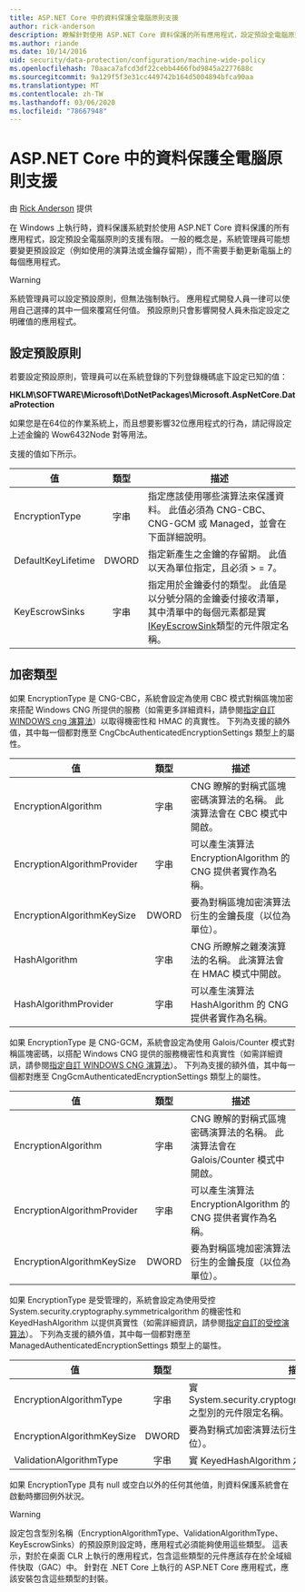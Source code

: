 ```yaml
---
title: ASP.NET Core 中的資料保護全電腦原則支援
author: rick-anderson
description: 瞭解針對使用 ASP.NET Core 資料保護的所有應用程式，設定預設全電腦原則的支援。
ms.author: riande
ms.date: 10/14/2016
uid: security/data-protection/configuration/machine-wide-policy
ms.openlocfilehash: 70aaca7afcd3df22cebb4466fbd9845a2277688c
ms.sourcegitcommit: 9a129f5f3e31cc449742b164d5004894bfca90aa
ms.translationtype: MT
ms.contentlocale: zh-TW
ms.lasthandoff: 03/06/2020
ms.locfileid: "78667948"
---
```

# <a name="data-protection-machine-wide-policy-support-in-aspnet-core"></a>ASP.NET Core 中的資料保護全電腦原則支援

由 [Rick Anderson](https://twitter.com/RickAndMSFT) 提供

在 Windows 上執行時，資料保護系統對於使用 ASP.NET Core 資料保護的所有應用程式，設定預設全電腦原則的支援有限。 一般的概念是，系統管理員可能想要變更預設設定（例如使用的演算法或金鑰存留期），而不需要手動更新電腦上的每個應用程式。

> [!WARNING]
> 系統管理員可以設定預設原則，但無法強制執行。 應用程式開發人員一律可以使用自己選擇的其中一個來覆寫任何值。 預設原則只會影響開發人員未指定設定之明確值的應用程式。

## <a name="setting-default-policy"></a>設定預設原則

若要設定預設原則，管理員可以在系統登錄的下列登錄機碼底下設定已知的值：

**HKLM\SOFTWARE\Microsoft\DotNetPackages\Microsoft.AspNetCore.DataProtection**

如果您是在64位的作業系統上，而且想要影響32位應用程式的行為，請記得設定上述金鑰的 Wow6432Node 對等用法。

支援的值如下所示。

| 值              | 類型   | 描述 |
| ------------------ | :----: | ----------- |
| EncryptionType     | 字串 | 指定應該使用哪些演算法來保護資料。 此值必須為 CNG-CBC、CNG-GCM 或 Managed，並會在下面詳細說明。 |
| DefaultKeyLifetime | DWORD  | 指定新產生之金鑰的存留期。 此值以天為單位指定，且必須 > = 7。 |
| KeyEscrowSinks     | 字串 | 指定用於金鑰委付的類型。 此值是以分號分隔的金鑰委付接收清單，其中清單中的每個元素都是實[IKeyEscrowSink](/dotnet/api/microsoft.aspnetcore.dataprotection.keymanagement.ikeyescrowsink)類型的元件限定名稱。 |

## <a name="encryption-types"></a>加密類型

如果 EncryptionType 是 CNG-CBC，系統會設定為使用 CBC 模式對稱區塊加密來搭配 Windows CNG 所提供的服務（如需更多詳細資料，請參閱[指定自訂 WINDOWS cng 演算法](xref:security/data-protection/configuration/overview#specifying-custom-windows-cng-algorithms)）以取得機密性和 HMAC 的真實性。 下列為支援的額外值，其中每一個都對應至 CngCbcAuthenticatedEncryptionSettings 類型上的屬性。

| 值                       | 類型   | 描述 |
| --------------------------- | :----: | ----------- |
| EncryptionAlgorithm         | 字串 | CNG 瞭解的對稱式區塊密碼演算法的名稱。 此演算法會在 CBC 模式中開啟。 |
| EncryptionAlgorithmProvider | 字串 | 可以產生演算法 EncryptionAlgorithm 的 CNG 提供者實作為名稱。 |
| EncryptionAlgorithmKeySize  | DWORD  | 要為對稱區塊加密演算法衍生的金鑰長度（以位為單位）。 |
| HashAlgorithm               | 字串 | CNG 所瞭解之雜湊演算法的名稱。 此演算法會在 HMAC 模式中開啟。 |
| HashAlgorithmProvider       | 字串 | 可以產生演算法 HashAlgorithm 的 CNG 提供者實作為名稱。 |

如果 EncryptionType 是 CNG-GCM，系統會設定為使用 Galois/Counter 模式對稱區塊密碼，以搭配 Windows CNG 提供的服務機密性和真實性（如需詳細資訊，請參閱[指定自訂 WINDOWS CNG 演算法](xref:security/data-protection/configuration/overview#specifying-custom-windows-cng-algorithms)）。 下列為支援的額外值，其中每一個都對應至 CngGcmAuthenticatedEncryptionSettings 類型上的屬性。

| 值                       | 類型   | 描述 |
| --------------------------- | :----: | ----------- |
| EncryptionAlgorithm         | 字串 | CNG 瞭解的對稱式區塊密碼演算法的名稱。 此演算法會在 Galois/Counter 模式中開啟。 |
| EncryptionAlgorithmProvider | 字串 | 可以產生演算法 EncryptionAlgorithm 的 CNG 提供者實作為名稱。 |
| EncryptionAlgorithmKeySize  | DWORD  | 要為對稱區塊加密演算法衍生的金鑰長度（以位為單位）。 |

如果 EncryptionType 是受管理的，系統會設定為使用受控 System.security.cryptography.symmetricalgorithm 的機密性和 KeyedHashAlgorithm 以提供真實性（如需詳細資訊，請參閱[指定自訂的受控演算法](xref:security/data-protection/configuration/overview#specifying-custom-managed-algorithms)）。 下列為支援的額外值，其中每一個都對應至 ManagedAuthenticatedEncryptionSettings 類型上的屬性。

| 值                      | 類型   | 描述 |
| -------------------------- | :----: | ----------- |
| EncryptionAlgorithmType    | 字串 | 實 System.security.cryptography.symmetricalgorithm 之型別的元件限定名稱。 |
| EncryptionAlgorithmKeySize | DWORD  | 要為對稱式加密演算法衍生的金鑰長度（以位為單位）。 |
| ValidationAlgorithmType    | 字串 | 實 KeyedHashAlgorithm 之型別的元件限定名稱。 |

如果 EncryptionType 具有 null 或空白以外的任何其他值，則資料保護系統會在啟動時擲回例外狀況。

> [!WARNING]
> 設定包含型別名稱（EncryptionAlgorithmType、ValidationAlgorithmType、KeyEscrowSinks）的預設原則設定時，應用程式必須能夠使用這些類型。 這表示，對於在桌面 CLR 上執行的應用程式，包含這些類型的元件應該存在於全域組件快取（GAC）中。 針對在 .NET Core 上執行的 ASP.NET Core 應用程式，應該安裝包含這些類型的封裝。
